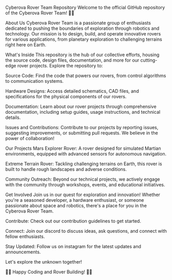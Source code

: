Cyberova Rover Team Repository
Welcome to the official GitHub repository of the Cyberova Rover Team! 🚀🤖

About Us
Cyberova Rover Team is a passionate group of enthusiasts dedicated to pushing the boundaries of exploration through robotics and technology. Our mission is to design, build, and operate innovative rovers for various applications, from planetary exploration to challenging terrains right here on Earth.

What's Inside
This repository is the hub of our collective efforts, housing the source code, design files, documentation, and more for our cutting-edge rover projects. Explore the repository to:

Source Code: Find the code that powers our rovers, from control algorithms to communication systems.

Hardware Designs: Access detailed schematics, CAD files, and specifications for the physical components of our rovers.

Documentation: Learn about our rover projects through comprehensive documentation, including setup guides, usage instructions, and technical details.

Issues and Contributions: Contribute to our projects by reporting issues, suggesting improvements, or submitting pull requests. We believe in the power of collaboration!

Our Projects
Mars Explorer Rover: A rover designed for simulated Martian environments, equipped with advanced sensors for autonomous navigation.

Extreme Terrain Rover: Tackling challenging terrains on Earth, this rover is built to handle rough landscapes and adverse conditions.

Community Outreach: Beyond our technical projects, we actively engage with the community through workshops, events, and educational initiatives.

Get Involved
Join us in our quest for exploration and innovation! Whether you're a seasoned developer, a hardware enthusiast, or someone passionate about space and robotics, there's a place for you in the Cyberova Rover Team.

Contribute: Check out our contribution guidelines to get started.

Connect: Join our discord to discuss ideas, ask questions, and connect with fellow enthusiasts.

Stay Updated: Follow us on instagram for the latest updates and announcements.

Let's explore the unknown together!

🌌🔧 Happy Coding and Rover Building! 🔧🌌
